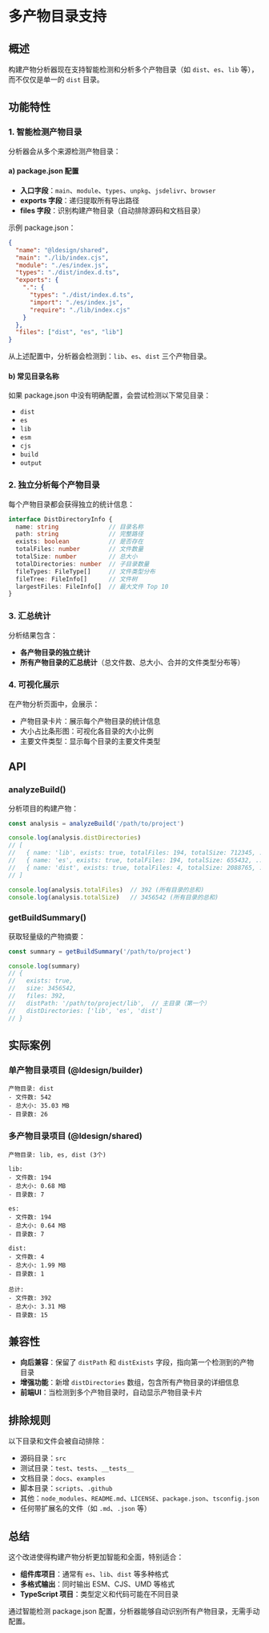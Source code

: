 # 多产物目录支持

## 概述

构建产物分析器现在支持智能检测和分析多个产物目录（如 `dist`、`es`、`lib` 等），而不仅仅是单一的 `dist` 目录。

## 功能特性

### 1. 智能检测产物目录

分析器会从多个来源检测产物目录：

#### a) package.json 配置
- **入口字段**：`main`、`module`、`types`、`unpkg`、`jsdelivr`、`browser`
- **exports 字段**：递归提取所有导出路径
- **files 字段**：识别构建产物目录（自动排除源码和文档目录）

示例 package.json：
```json
{
  "name": "@ldesign/shared",
  "main": "./lib/index.cjs",
  "module": "./es/index.js",
  "types": "./dist/index.d.ts",
  "exports": {
    ".": {
      "types": "./dist/index.d.ts",
      "import": "./es/index.js",
      "require": "./lib/index.cjs"
    }
  },
  "files": ["dist", "es", "lib"]
}
```

从上述配置中，分析器会检测到：`lib`、`es`、`dist` 三个产物目录。

#### b) 常见目录名称
如果 package.json 中没有明确配置，会尝试检测以下常见目录：
- `dist`
- `es`
- `lib`
- `esm`
- `cjs`
- `build`
- `output`

### 2. 独立分析每个产物目录

每个产物目录都会获得独立的统计信息：

```typescript
interface DistDirectoryInfo {
  name: string              // 目录名称
  path: string              // 完整路径
  exists: boolean           // 是否存在
  totalFiles: number        // 文件数量
  totalSize: number         // 总大小
  totalDirectories: number  // 子目录数量
  fileTypes: FileType[]     // 文件类型分布
  fileTree: FileInfo[]      // 文件树
  largestFiles: FileInfo[]  // 最大文件 Top 10
}
```

### 3. 汇总统计

分析结果包含：
- **各产物目录的独立统计**
- **所有产物目录的汇总统计**（总文件数、总大小、合并的文件类型分布等）

### 4. 可视化展示

在产物分析页面中，会展示：
- 产物目录卡片：展示每个产物目录的统计信息
- 大小占比条形图：可视化各目录的大小比例
- 主要文件类型：显示每个目录的主要文件类型

## API

### analyzeBuild()

分析项目的构建产物：

```typescript
const analysis = analyzeBuild('/path/to/project')

console.log(analysis.distDirectories)
// [
//   { name: 'lib', exists: true, totalFiles: 194, totalSize: 712345, ... },
//   { name: 'es', exists: true, totalFiles: 194, totalSize: 655432, ... },
//   { name: 'dist', exists: true, totalFiles: 4, totalSize: 2088765, ... }
// ]

console.log(analysis.totalFiles)  // 392 (所有目录的总和)
console.log(analysis.totalSize)   // 3456542 (所有目录的总和)
```

### getBuildSummary()

获取轻量级的产物摘要：

```typescript
const summary = getBuildSummary('/path/to/project')

console.log(summary)
// {
//   exists: true,
//   size: 3456542,
//   files: 392,
//   distPath: '/path/to/project/lib',  // 主目录（第一个）
//   distDirectories: ['lib', 'es', 'dist']
// }
```

## 实际案例

### 单产物目录项目 (@ldesign/builder)
```
产物目录: dist
- 文件数: 542
- 总大小: 35.03 MB
- 目录数: 26
```

### 多产物目录项目 (@ldesign/shared)
```
产物目录: lib, es, dist (3个)

lib:
- 文件数: 194
- 总大小: 0.68 MB
- 目录数: 7

es:
- 文件数: 194
- 总大小: 0.64 MB
- 目录数: 7

dist:
- 文件数: 4
- 总大小: 1.99 MB
- 目录数: 1

总计:
- 文件数: 392
- 总大小: 3.31 MB
- 目录数: 15
```

## 兼容性

- **向后兼容**：保留了 `distPath` 和 `distExists` 字段，指向第一个检测到的产物目录
- **增强功能**：新增 `distDirectories` 数组，包含所有产物目录的详细信息
- **前端UI**：当检测到多个产物目录时，自动显示产物目录卡片

## 排除规则

以下目录和文件会被自动排除：
- 源码目录：`src`
- 测试目录：`test`、`tests`、`__tests__`
- 文档目录：`docs`、`examples`
- 脚本目录：`scripts`、`.github`
- 其他：`node_modules`、`README.md`、`LICENSE`、`package.json`、`tsconfig.json`
- 任何带扩展名的文件（如 `.md`、`.json` 等）

## 总结

这个改进使得构建产物分析更加智能和全面，特别适合：
- **组件库项目**：通常有 `es`、`lib`、`dist` 等多种格式
- **多格式输出**：同时输出 ESM、CJS、UMD 等格式
- **TypeScript 项目**：类型定义和代码可能在不同目录

通过智能检测 package.json 配置，分析器能够自动识别所有产物目录，无需手动配置。